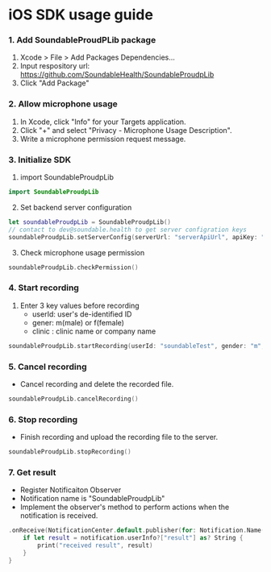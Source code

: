 # iOS SDK usage guide

### 1. Add SoundableProudPLib package

1. Xcode > File > Add Packages Dependencies...
2. Input respository url: https://github.com/SoundableHealth/SoundableProudpLib
3. Click "Add Package"


### 2. Allow microphone usage
1. In Xcode, click "Info" for your Targets application.
2. Click "+" and select "Privacy - Microphone Usage Description".
3. Write a microphone permission request message.


### 3. Initialize SDK

1. import SoundableProudpLib

```swift
import SoundableProudpLib
```
2. Set backend server configuration
```swift
let soundableProudpLib = SoundableProudpLib()
// contact to dev@soundable.health to get server configration keys
soundableProudpLib.setServerConfig(serverUrl: "serverApiUrl", apiKey: "xApiKey", websocketUrl: "webSocketUrl")
```
3. Check microphone usage permission
```swift
soundableProudpLib.checkPermission()
```

### 4. Start recording

1. Enter 3 key values before recording
    - userId: user's de-identified ID
    - gener: m(male) or f(female)
    - clinic : clinic name or company name


```swift
soundableProudpLib.startRecording(userId: "soundableTest", gender: "m", clinic: "soundable")
```

### 5. Cancel recording

- Cancel recording and delete the recorded file.

```swift
soundableProudpLib.cancelRecording()
```

### 6. Stop recording

- Finish recording and upload the recording file to the server.

```swift
soundableProudpLib.stopRecording()
```

### 7. Get result

- Register Notificaiton Observer
- Notification name is "SoundableProudpLib"
- Implement the observer's method to perform actions when the notification is received.

```swift
.onReceive(NotificationCenter.default.publisher(for: Notification.Name("SoundableProudpLib"))) { notification in
    if let result = notification.userInfo?["result"] as? String {
        print("received result", result)
    }
}
```
